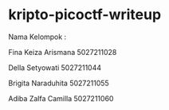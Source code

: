 # kripto-picoctf-writeup

Nama Kelompok : 

Fina Keiza Arismana   5027211028

Della Setyowati       5027211044

Brigita Naraduhita    5027211055

Adiba Zalfa Camilla   5027211060
